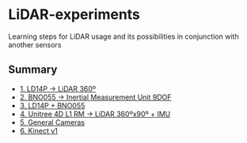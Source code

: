 # LiDAR-experiments
Learning steps for LiDAR usage and its possibilities in conjunction with another sensors

## Summary

* [1. LD14P -> LiDAR 360º](1-LD14P.md)
* [2. BNO055 -> Inertial Measurement Unit 9DOF](2-BNO055.md)
* [3. LD14P + BNO055](3-LD14P_BNO055.md)
* [4. Unitree 4D L1 RM -> LiDAR 360ºx90º + IMU](4-L1RM.md)
* [5. General Cameras](5-GeneralCameras.md)
* [6. Kinect v1](6-Kinect.md)

<!-- 
git init
git remote add origin https://github.com/HumbertoDiego/lidar-experiments
git pull origin main
#Do and push changes:
git add * ; git commit -m "update Readme and files"; git push -u origin main
#Pull changes
git pull origin main
 -->

